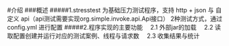 #介绍
###概述
#####1.stresstest 为基础压力测试程序，支持 http + json 与 自定义 api（api测试需要实现org.simple.invoke.api.Api接口） 2种测试方式，通过config.yml 进行配置
#####2.程序实现的主要功能
&emsp;2.1 外部jar的加载
&emsp;2.2 读取配置创建并运行对应的测试案例、线程与请求数
&emsp;2.3 收集结果与统计